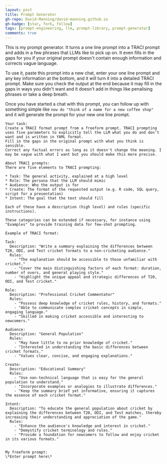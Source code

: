 ```yaml
---
layout: post
title: Prompt Generator
gh-repo: David-Manning/david-manning.github.io
gh-badge: [star, fork, follow]
tags: [prompt-engineering, llm, prompt-library, prompt-generator]
comments: true
---
```


This is my prompt generator. It turns a one line prompt into a TRACI prompt and adds in a few phrases that LLMs like to pick up on. It even fills in the gaps for you if your original prompt doesn't contain enough information and corrects vague language.

To use it, paste this prompt into a new chat, enter your one line prompt and any key information at the bottom, and it will turn it into a detailed TRACI prompt. Make sure you check the output at the end because it may fill in the gaps in ways you didn't want and it doesn't add in things like penalising phrases or take a deep breath.

Once you have started a chat with this prompt, you can follow up with something simple like `now do "think of a name for a new coffee shop"` and it will generate the prompt for your new one line prompt.

```
Your task:
Create a TRACI format prompt from a freeform prompt. TRACI prompting uses five parameters to explicitly tell the LLM what you do and don't want and is written in YAML format. 
Fill in the gaps in the original prompt with what you think is sensible.
Correct any factual errors as long as it doesn't change the meaning. I may be vague with what I want but you should make this more precise.

About TRACI prompts:
There are five elements to TRACI prompting:

* Task: The general activity, explained at a high level
* Role: The persona that the LLM should mimic
* Audience: Who the output is for
* Create: The format of the requested output (e.g. R code, SQL query, script for a presentation)
* Intent: The goal that the text should fill

Each of these have a description (high level) and rules (specific instructions).

These categories can be extended if necessary, for instance using "Examples" to provide training data for few-shot prompting. 

Example of TRACI format:

Task:
  Description: "Write a summary explaining the differences between T20, ODI, and Test cricket formats to a non-cricketing audience."
  Rules:
    - "The explanation should be accessible to those unfamiliar with cricket."
    - "Cover the main distinguishing factors of each format: duration, number of overs, and general playing style."
    - "Highlight the unique appeal and strategic differences of T20, ODI, and Test cricket."

Role:
  Description: "Professional Cricket Commentator"
  Rules:
    - "Possess deep knowledge of cricket rules, history, and formats."
    - "Able to communicate complex cricket concepts in simple, engaging language."
    - "Skilled in making cricket accessible and interesting to newcomers."

Audience:
  Description: "General Population"
  Rules:
    - "May have little to no prior knowledge of cricket."
    - "Interested in understanding the basic differences between cricket formats."
    - "Values clear, concise, and engaging explanations."

Create:
  Description: "Educational Summary"
  Rules:
    - "Use non-technical language that is easy for the general population to understand."
    - "Incorporate examples or analogies to illustrate differences."
    - "Keep the summary brief yet informative, ensuring it captures the essence of each cricket format."

Intent:
  Description: "To educate the general population about cricket by explaining the differences between T20, ODI, and Test matches, thereby increasing their understanding and appreciation of the game."
  Rules:
    - "Enhance the audience's knowledge and interest in cricket."
    - "Demystify cricket terminology and rules."
    - "Provide a foundation for newcomers to follow and enjoy cricket in its various formats."


My freeform prompt:
\*Enter prompt here\*
```
